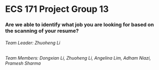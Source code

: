 # ECS 171 Project Group 13

### Are we able to identify what job you are looking for based on the scanning of your resume?
###### Team Leader: Zhuoheng Li
###### Team Members: Dongxian Li, Zhuoheng Li, Angelina Lim, Adham Niazi, Pramesh Sharma
